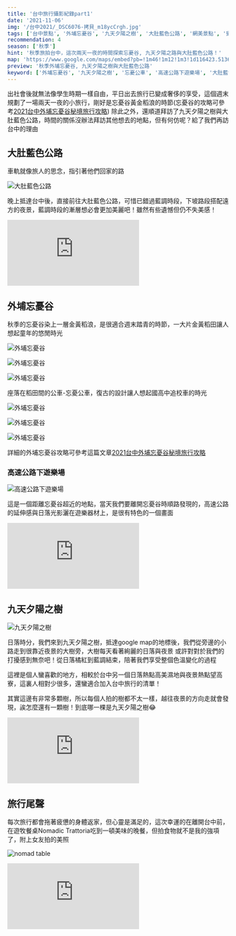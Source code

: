 ```yaml
---
title: '台中旅行攝影紀錄part1'
date: '2021-11-06'
img: '/台中2021/_DSC6076-拷貝_m18ycCrgh.jpg'
tags: ['台中景點', '外埔忘憂谷', '九天夕陽之樹', '大肚藍色公路', '網美景點', '攝影點分享']
recommendation: 4
season: ['秋季']
hint: '秋季旅拍台中，這次兩天一夜的時間探索忘憂谷, 九天夕陽之路與大肚藍色公路！' 
map: 'https://www.google.com/maps/embed?pb=!1m46!1m12!1m3!1d116423.51365389508!2d120.5576249449258!3d24.233565166198378!2m3!1f0!2f0!3f0!3m2!1i1024!2i768!4f13.1!4m31!3e0!4m5!1s0x34693d1438fb3d3f%3A0xb7b4ebd02f1906b6!2zNDAw5Y-w5Lit5biC5Lit5Y2A5Y-w54Gj5aSn6YGT5LiA5q61MeiZn-iHuuS4reeBq-i7iuermQ!3m2!1d24.137287999999998!2d120.6869251!4m5!1s0x34693fb201b59ad3%3A0xb9e8fa40b89e34ac!2z5Y-w5Lit5biC5aSn6IKa5Y2A5aSn6IKa6JeN6Imy5YWs6Lev5aSn6IKa6JeN6Imy5YWs6Lev!3m2!1d24.156167!2d120.5682956!4m5!1s0x346911bc95e9da81%3A0x59e62cba26b55828!2z5Y-w5Lit5biC5aSW5Z-U5Y2A5rqq5bqV6Lev5aSW5Z-U5b-Y5oaC6LC3!3m2!1d24.3084241!2d120.64645929999999!4m5!1s0x3469159b6e1f5211%3A0x755e1419f34c272e!2zNDMz5Y-w5Lit5biC5rKZ6bm_5Y2A5Lmd5aSp6Zye5YWJ5LmL5qi5!3m2!1d24.224195299999998!2d120.59934489999999!4m5!1s0x34693d1438fb3d3f%3A0xb7b4ebd02f1906b6!2z5Y-w5Lit5biC5Lit5Y2A5Y-w54Gj5aSn6YGT5LiA5q616Ie65Lit54Gr6LuK56uZ!3m2!1d24.137287999999998!2d120.6869251!5e0!3m2!1szh-TW!2stw!4v1637397049660!5m2!1szh-TW!2stw'
preview: '秋季外埔忘憂谷, 九天夕陽之樹與大肚藍色公路'
keyword: ['外埔忘憂谷', '九天夕陽之樹', '忘憂公車', '高速公路下遊樂場', '大肚藍色公路']
---
```


出社會後就無法像學生時期一樣自由，平日出去旅行已變成奢侈的享受，這個週末規劃了一場兩天一夜的小旅行，剛好是忘憂谷黃金稻浪的時節(忘憂谷的攻略可參考[2021台中外埔忘憂谷秘境旅行攻略](https://vicharm-life.com/trip/%E5%8F%B0%E4%B8%AD%E5%A4%96%E5%9F%94%E5%BF%98%E6%86%82%E8%B0%B7%E6%97%85%E8%A1%8C%E6%94%BB%E7%95%A5))
除此之外，還順道拜訪了九天夕陽之樹與大肚藍色公路，時間的關係沒辦法拜訪其他想去的地點，但有何仿呢？給了我們再訪台中的理由

## 大肚藍色公路
車軌就像旅人的思念，指引著他們回家的路

![大肚藍色公路](https://ik.imagekit.io/vicharm/台中2021/_DSC6035_0m2p-QWgML8l.jpg?tr=w-1024)

晚上抵達台中後，直接前往大肚藍色公路，可惜已錯過藍調時段，下坡路段搭配遠方的夜景，藍調時段的漸層想必會更加美麗吧！雖然有些遺憾但仍不失美感！

<iframe src="https://www.google.com/maps/embed?pb=!1m18!1m12!1m3!1d3640.4435666858076!2d120.56610691543624!3d24.156171879069635!2m3!1f0!2f0!3f0!3m2!1i1024!2i768!4f13.1!3m3!1m2!1s0x34693fb201b59ad3%3A0xb9e8fa40b89e34ac!2z5aSn6IKa6JeN6Imy5YWs6Lev!5e0!3m2!1szh-TW!2stw!4v1637387935606!5m2!1szh-TW!2stw" style="border:0;" allowfullscreen="" loading="lazy"></iframe>


## 外埔忘憂谷
秋季的忘憂谷染上一層金黃稻浪，是很適合週末踏青的時節，一大片金黃稻田讓人想起童年的悠閒時光

![外埔忘憂谷](https://ik.imagekit.io/vicharm/台中2021/_DSC6055-編輯_7yDT1ksPb.jpg?tr=w-1024)

![外埔忘憂谷](https://ik.imagekit.io/vicharm/台中2021/DJI_0141-無人_dp7nVb_k9fZ.jpg?tr=h-1024)

![外埔忘憂谷](https://ik.imagekit.io/vicharm/台中2021/DJI_0130-HDR-拷貝_ddM2DUWom.jpg?tr=h-1024)

座落在稻田間的公車-忘憂公車，復古的設計讓人想起國高中追校車的時光

![外埔忘憂谷](https://ik.imagekit.io/vicharm/台中2021/_DSC6076-拷貝_m18ycCrgh.jpg?tr=w-1024)

![外埔忘憂谷](https://ik.imagekit.io/vicharm/台中2021/_DSC6075-拷貝_cE73yqqkk.jpg?tr=w-1024)

![外埔忘憂谷](https://ik.imagekit.io/vicharm/台中2021/_DSC6070_Vl0R0x3XABf.jpg?tr=w-1024)


詳細的外埔忘憂谷攻略可參考這篇文章[2021台中外埔忘憂谷秘境旅行攻略](https://vicharm-life.com/trip/%E5%8F%B0%E4%B8%AD%E5%A4%96%E5%9F%94%E5%BF%98%E6%86%82%E8%B0%B7%E6%97%85%E8%A1%8C%E6%94%BB%E7%95%A5)



### 高速公路下遊樂場

![高速公路下遊樂場](https://ik.imagekit.io/vicharm/台中2021/_DSC6078_WaQgVUmkl.jpg?tr=w-1024)

這是一個距離忘憂谷超近的地點，當天我們要離開忘憂谷時順路發現的，高速公路的延伸感與日落光影灑在遊樂器材上，是很有特色的一個畫面

<iframe src="https://www.google.com/maps/embed?pb=!1m18!1m12!1m3!1d3635.735741342482!2d120.6194879154383!3d24.320851072660297!2m3!1f0!2f0!3f0!3m2!1i1024!2i768!4f13.1!3m3!1m2!1s0x3469118a20e1843d%3A0xfb5aebf0fbabd2d9!2z6auY6YCf5YWs6Lev5LiL5YWs5ZyS!5e0!3m2!1szh-TW!2stw!4v1637394953401!5m2!1szh-TW!2stw" style="border:0;" allowfullscreen="" loading="lazy"></iframe>


## 九天夕陽之樹

![九天夕陽之樹](https://ik.imagekit.io/vicharm/台中2021/_DSC6099_LxZzmVhwf.jpg?tr=w-1024)

日落時分，我們來到九天夕陽之樹，抵達google map的地標後，我們從旁邊的小路走到很靠近夜景的大樹旁，大樹每天看著絢麗的日落與夜景
或許對對於我們的打擾感到無奈吧！從日落橘紅到藍調結束，陪著我們享受整個色溫變化的過程

這裡是個人蠻喜歡的地方，相較於台中另一個日落熱點高美濕地與夜景熱點望高寮，這裏人相對少很多，還蠻適合加入台中旅行的清單！

其實這邊有非常多顆樹，所以每個人拍的樹都不太一樣，越往夜景的方向走就會發現，誒怎麼還有一顆樹！到底哪一棵是九天夕陽之樹😂


<iframe src="https://www.google.com/maps/embed?pb=!1m18!1m12!1m3!1d3638.5024268338816!2d120.59715621543717!3d24.224200176426848!2m3!1f0!2f0!3f0!3m2!1i1024!2i768!4f13.1!3m3!1m2!1s0x3469159b6e1f5211%3A0x755e1419f34c272e!2z5Lmd5aSp6Zye5YWJ5LmL5qi5!5e0!3m2!1szh-TW!2stw!4v1637394982703!5m2!1szh-TW!2stw" style="border:0;" allowfullscreen="" loading="lazy"></iframe>


## 旅行尾聲
每次旅行都會拖著疲憊的身體返家，但心靈是滿足的，這次幸運的在離開台中前，在遊牧餐桌Nomadic Trattoria吃到一頓美味的晚餐，但拍食物就不是我的強項了，附上女友拍的美照

![nomad table](https://ik.imagekit.io/vicharm/台中2021/IMG_3141_S0pQJy7vE.JPG?tr=w-1024)

<iframe src="https://www.google.com/maps/embed?pb=!1m18!1m12!1m3!1d3640.9101094029184!2d120.66449941543623!3d24.13979477970498!2m3!1f0!2f0!3f0!3m2!1i1024!2i768!4f13.1!3m3!1m2!1s0x34693d0a1cdb80d1%3A0x566b5d6bf1e34f9!2z6YGK54mn6aSQ5qGMTm9tYWRpYyBUcmF0dG9yaWE!5e0!3m2!1szh-TW!2stw!4v1637395595824!5m2!1szh-TW!2stw" style="border:0;" allowfullscreen="" loading="lazy"></iframe>